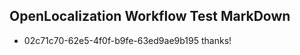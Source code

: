 ## OpenLocalization Workflow Test MarkDown
* 02c71c70-62e5-4f0f-b9fe-63ed9ae9b195 thanks!

<!--HONumber=Jul16_HO3-->


